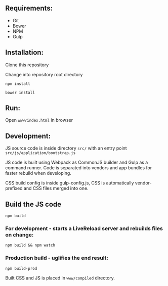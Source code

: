 
## Requirements:
* Git
* Bower
* NPM
* Gulp

## Installation:
 Clone this repository

 Change into repository root directory

 `npm install`

 `bower install`


## Run:
  Open `www/index.html` in browser


## Development:
JS source code is inside directory `src/` with an entry point `src/js/application/bootstrap.js`

JS code is built using Webpack as CommonJS builder and Gulp as a command runner. Code is separated into vendors and app bundles for faster rebuild when developing.

CSS build config is inside gulp-config.js, CSS is
  automatically vendor-prefixed and CSS files merged into one.


## Build the JS code
  `npm build`

### For development - starts a LiveReload server and rebuilds files on change:

  `npm build && npm watch`

### Production build - uglifies the end result:

  `npm build-prod`

  Built CSS and JS is placed in `www/compiled` directory.



